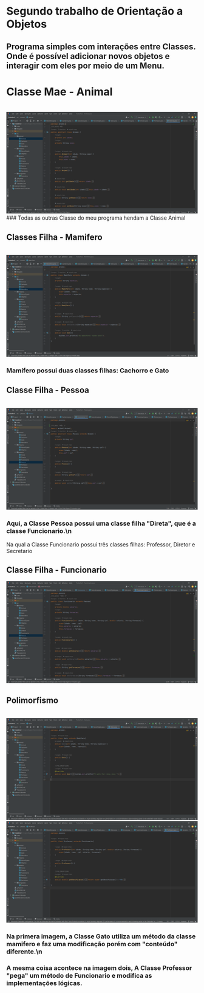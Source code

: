 # Segundo trabalho de Orientação a Objetos
## Programa simples com interações entre Classes. Onde é possível adicionar novos objetos e interagir com eles por meio de um Menu.

# Classe Mae - Animal
<br>
<img src = https://raw.githubusercontent.com/raquel-cmps/Trabalho2-OOP/main/Imagens/ClasseMae.png>
<br>
### Todas as outras Classe do meu programa hendam a Classe Animal

## Classes Filha - Mamifero
<br>
<img src = https://raw.githubusercontent.com/raquel-cmps/Trabalho2-OOP/main/Imagens/ExtensaoAnimal.png>

### Mamifero possui duas classes filhas: Cachorro e Gato

## Classe Filha - Pessoa
<br>
<img src = https://raw.githubusercontent.com/raquel-cmps/Trabalho2-OOP/main/Imagens/ExtensaoAnimal2.png>

### Aqui, a Classe Pessoa possui uma classe filha "Direta", que é a classe Funcionario.\n
 Na qual a Classe Funcionario possui três classes filhas: Professor, Diretor e Secretario
 <br>

## Classe Filha - Funcionario
<img src = https://raw.githubusercontent.com/raquel-cmps/Trabalho2-OOP/main/Imagens/ExtensaoPessoa.png>
<br>

## Polimorfismo
<br>
<img src = https://raw.githubusercontent.com/raquel-cmps/Trabalho2-OOP/main/Imagens/Polimorfismo1.png>
<img src = https://raw.githubusercontent.com/raquel-cmps/Trabalho2-OOP/main/Imagens/Polimorfismo2.png>

### Na primera imagem, a Classe Gato utiliza um método da classe mamifero e faz uma modificação porém com "conteúdo" diferente.\n
### A mesma coisa acontece na imagem dois, A Classe Professor "pega" um método de Funcionario e modifica as implementações lógicas.
